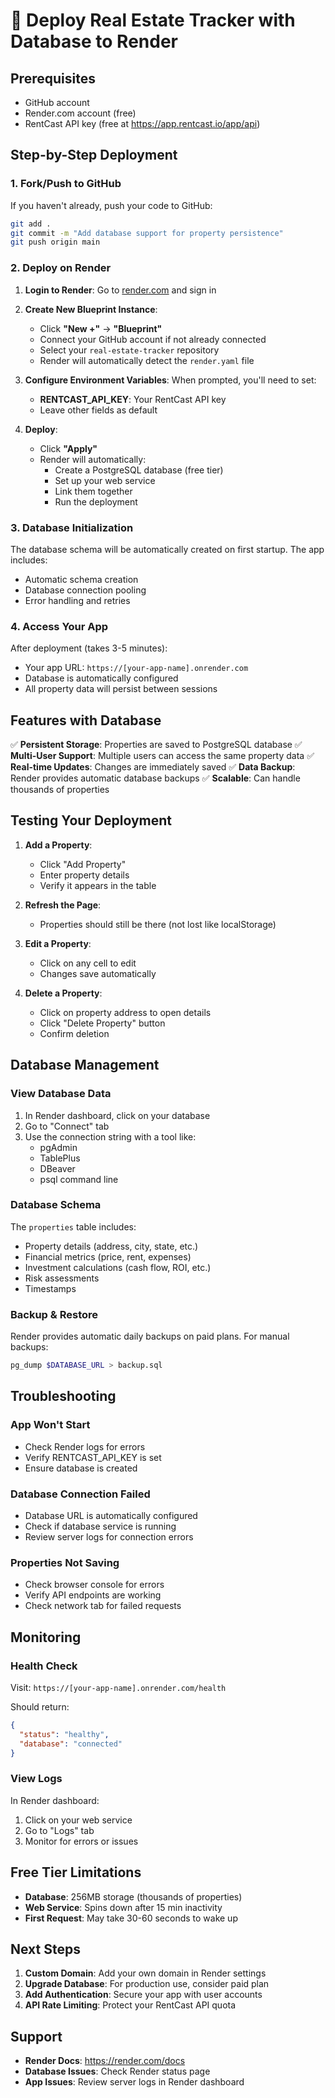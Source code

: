 # 🚀 Deploy Real Estate Tracker with Database to Render

## Prerequisites
- GitHub account
- Render.com account (free)
- RentCast API key (free at https://app.rentcast.io/app/api)

## Step-by-Step Deployment

### 1. Fork/Push to GitHub
If you haven't already, push your code to GitHub:
```bash
git add .
git commit -m "Add database support for property persistence"
git push origin main
```

### 2. Deploy on Render

1. **Login to Render**: Go to [render.com](https://render.com) and sign in

2. **Create New Blueprint Instance**:
   - Click **"New +"** → **"Blueprint"**
   - Connect your GitHub account if not already connected
   - Select your `real-estate-tracker` repository
   - Render will automatically detect the `render.yaml` file

3. **Configure Environment Variables**:
   When prompted, you'll need to set:
   - **RENTCAST_API_KEY**: Your RentCast API key
   - Leave other fields as default

4. **Deploy**:
   - Click **"Apply"**
   - Render will automatically:
     - Create a PostgreSQL database (free tier)
     - Set up your web service
     - Link them together
     - Run the deployment

### 3. Database Initialization

The database schema will be automatically created on first startup. The app includes:
- Automatic schema creation
- Database connection pooling
- Error handling and retries

### 4. Access Your App

After deployment (takes 3-5 minutes):
- Your app URL: `https://[your-app-name].onrender.com`
- Database is automatically configured
- All property data will persist between sessions

## Features with Database

✅ **Persistent Storage**: Properties are saved to PostgreSQL database
✅ **Multi-User Support**: Multiple users can access the same property data
✅ **Real-time Updates**: Changes are immediately saved
✅ **Data Backup**: Render provides automatic database backups
✅ **Scalable**: Can handle thousands of properties

## Testing Your Deployment

1. **Add a Property**:
   - Click "Add Property"
   - Enter property details
   - Verify it appears in the table

2. **Refresh the Page**:
   - Properties should still be there (not lost like localStorage)

3. **Edit a Property**:
   - Click on any cell to edit
   - Changes save automatically

4. **Delete a Property**:
   - Click on property address to open details
   - Click "Delete Property" button
   - Confirm deletion

## Database Management

### View Database Data
1. In Render dashboard, click on your database
2. Go to "Connect" tab
3. Use the connection string with a tool like:
   - pgAdmin
   - TablePlus
   - DBeaver
   - psql command line

### Database Schema
The `properties` table includes:
- Property details (address, city, state, etc.)
- Financial metrics (price, rent, expenses)
- Investment calculations (cash flow, ROI, etc.)
- Risk assessments
- Timestamps

### Backup & Restore
Render provides automatic daily backups on paid plans. For manual backups:
```bash
pg_dump $DATABASE_URL > backup.sql
```

## Troubleshooting

### App Won't Start
- Check Render logs for errors
- Verify RENTCAST_API_KEY is set
- Ensure database is created

### Database Connection Failed
- Database URL is automatically configured
- Check if database service is running
- Review server logs for connection errors

### Properties Not Saving
- Check browser console for errors
- Verify API endpoints are working
- Check network tab for failed requests

## Monitoring

### Health Check
Visit: `https://[your-app-name].onrender.com/health`

Should return:
```json
{
  "status": "healthy",
  "database": "connected"
}
```

### View Logs
In Render dashboard:
1. Click on your web service
2. Go to "Logs" tab
3. Monitor for errors or issues

## Free Tier Limitations

- **Database**: 256MB storage (thousands of properties)
- **Web Service**: Spins down after 15 min inactivity
- **First Request**: May take 30-60 seconds to wake up

## Next Steps

1. **Custom Domain**: Add your own domain in Render settings
2. **Upgrade Database**: For production use, consider paid plan
3. **Add Authentication**: Secure your app with user accounts
4. **API Rate Limiting**: Protect your RentCast API quota

## Support

- **Render Docs**: https://render.com/docs
- **Database Issues**: Check Render status page
- **App Issues**: Review server logs in Render dashboard
